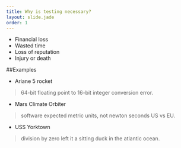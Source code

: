 ```yaml
---
title: Why is testing necessary?
layout: slide.jade
order: 1
---
```


- Financial loss
- Wasted time
- Loss of reputation
- Injury or death

##Examples

- Ariane 5 rocket
>64-bit floating point to 16-bit integer conversion error.

- Mars Climate Orbiter
>software expected metric units, not newton seconds US vs EU.

- USS Yorktown
>division by zero left it a sitting duck in the atlantic ocean.
